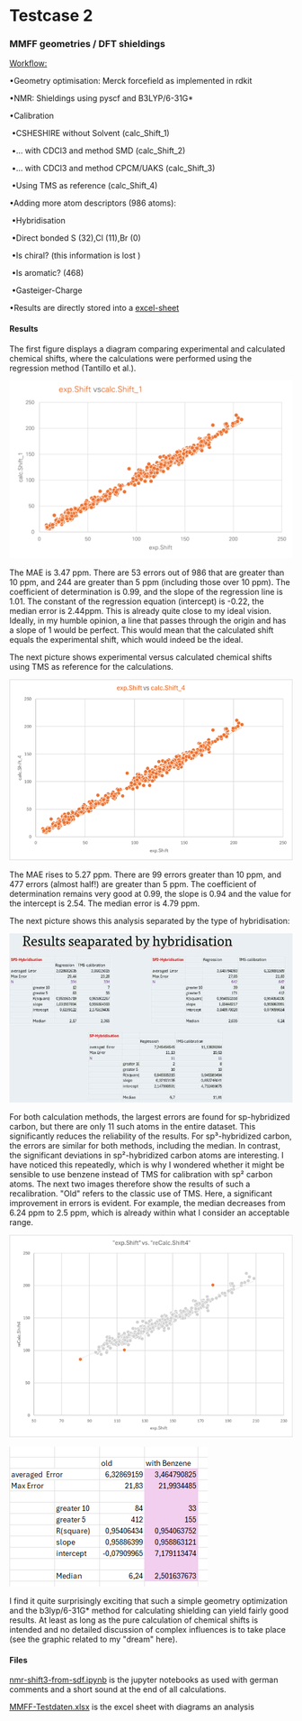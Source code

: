 # Testcase 2

### MMFF geometries / DFT shieldings



<u>Workflow:</u>

•Geometry optimisation: Merck forcefield as implemented in rdkit

•NMR: Shieldings using pyscf and B3LYP/6-31G*

•Calibration

​	•CSHESHIRE without Solvent (calc_Shift_1)

​	•… with CDCl3 and method SMD (calc_Shift_2)

​	•… with CDCl3 and method CPCM/UAKS (calc_Shift_3)

​	•Using TMS as reference (calc_Shift_4)

•Adding more atom descriptors (986 atoms):

​	•Hybridisation

​	•Direct bonded S (32),Cl (11),Br (0)

​	•Is chiral? (this information is lost )

​	•Is aromatic? (468)

​	•Gasteiger-Charge

•Results are directly stored into a [excel-sheet](UFF-testdaten1.xlsx)



#### Results





The first figure displays a diagram comparing experimental and calculated chemical shifts, where the calculations were performed using the regression method (Tantillo et al.).





![Bild5](pictures/Bild5.png)







The MAE is 3.47 ppm. There are 53 errors out of 986 that are greater than 10 ppm, and 244 are greater than 5 ppm (including those over 10 ppm). The coefficient of determination is 0.99, and the slope of the regression line is 1.01. The constant of the regression equation (intercept) is -0.22, the median error is 2.44ppm. This is already quite close to my ideal vision. Ideally, in my humble opinion, a line that passes through the origin and has a slope of 1 would be perfect. This would mean that the calculated shift equals the experimental shift, which would indeed be the ideal.



The next picture shows experimental versus calculated chemical shifts using TMS as reference for the calculations.

![Bild6](pictures/Bild6.png)





The MAE rises to 5.27 ppm. There are 99 errors greater than 10 ppm, and 477 errors (almost half!) are greater than 5 ppm. The coefficient of determination remains very good at 0.99, the slope is 0.94 and the value for the intercept is 2.54. The median error is 4.79 ppm.



The next picture shows this analysis separated by the type of hybridisation:





![hybridisation-1](pictures/hybridisation-1.jpg)









For both calculation methods, the largest errors are found for sp-hybridized carbon, but there are only 11 such atoms in the entire dataset. This significantly reduces the reliability of the results. For sp³-hybridized carbon, the errors are similar for both methods, including the median. In contrast, the significant deviations in sp²-hybridized carbon atoms are interesting. I have noticed this repeatedly, which is why I wondered whether it might be sensible to use benzene instead of TMS for calibration with sp² carbon atoms. The next two images therefore show the results of such a recalibration. "Old" refers to the classic use of TMS. Here, a significant improvement in errors is evident. For example, the median decreases from 6.24 ppm to 2.5 ppm, which is already within what I consider an acceptable range.



![Bild7](pictures/Bild7.png)

![Bild8](pictures/Bild8.png)



I find it quite surprisingly exciting that such a simple geometry optimization and the b3lyp/6-31G* method for calculating shielding can yield fairly good results. At least as long as the pure calculation of chemical shifts is intended and no detailed discussion of complex influences is to take place (see the graphic related to my "dream" here).

#### Files







[nmr-shift3-from-sdf.ipynb](nmr-shift3-from-sdf.ipynb) is the jupyter notebooks as used with german comments and a short sound at the end of all calculations.







[MMFF-Testdaten.xlsx](MMFF-Testdaten.xlsx) is the excel sheet with diagrams an analysis
